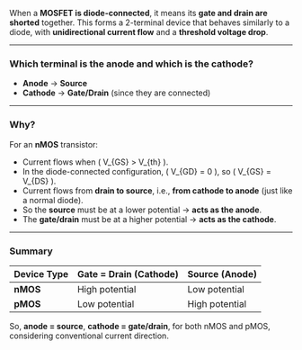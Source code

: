 When a **MOSFET is diode-connected**, it means its **gate and drain are shorted** together. This forms a 2-terminal device that behaves similarly to a diode, with **unidirectional current flow** and a **threshold voltage drop**.

---

### **Which terminal is the anode and which is the cathode?**

- **Anode** → **Source**
- **Cathode** → **Gate/Drain** (since they are connected)

---

### **Why?**

For an **nMOS** transistor:

- Current flows when \( V_{GS} > V_{th} \).
- In the diode-connected configuration, \( V_{GD} = 0 \), so \( V_{GS} = V_{DS} \).
- Current flows from **drain to source**, i.e., **from cathode to anode** (just like a normal diode).
- So the **source** must be at a lower potential → **acts as the anode**.
- The **gate/drain** must be at a higher potential → **acts as the cathode**.

---

### **Summary**

| Device Type | Gate = Drain (Cathode) | Source (Anode) |
|-------------|------------------------|----------------|
| **nMOS**    | High potential         | Low potential  |
| **pMOS**    | Low potential          | High potential |

So, **anode = source**, **cathode = gate/drain**, for both nMOS and pMOS, considering conventional current direction.
